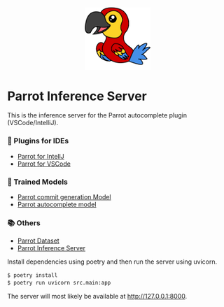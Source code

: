 <br>
<p align="center">
  <img src="images/logo.png" width="150">
</p>

Parrot Inference Server
=======================
This is the inference server for the Parrot autocomplete plugin (VSCode/IntelliJ). 


### 🔌 Plugins for IDEs
+ [Parrot for IntellJ](https://github.com/mamiksik/parrot-intellij)
+ [Parrot for VSCode](https://github.com/mamiksik/parrot-vscode)

### 🦾 Trained Models
+ [Parrot commit generation Model](https://huggingface.co/mamiksik/CommitPredictorT5PL)
+ [Parrot autocomplete model](https://huggingface.co/mamiksik/CodeBERTa-commit-message-autocomplete)

### 📚 Others
- [Parrot Dataset](https://huggingface.co/datasets/mamiksik/processed-commit-diffs)
- [Parrot Inference Server](https://github.com/mamiksik/ParrotInferenceServer)


Install dependencies using poetry and then run the server using uvicorn.
```bash
$ poetry install
$ poetry run uvicorn src.main:app
```

The server will most likely be available at http://127.0.0.1:8000. 

